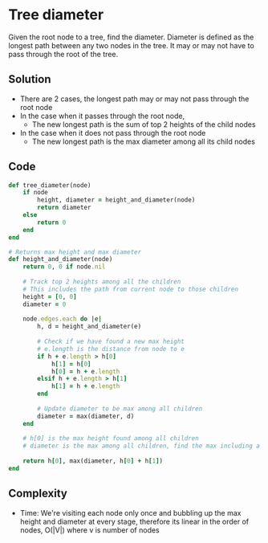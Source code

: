 # Tree diameter
Given the root node to a tree, find the diameter. Diameter is defined as the longest path between any two nodes in the tree. It may or may not have to pass through the root of the tree.

## Solution
- There are 2 cases, the longest path may or may not pass through the root node
- In the case when it passes through the root node,
    - The new longest path is the sum of top 2 heights of the child nodes
- In the case when it does not pass through the root node
    - The new longest path is the max diameter among all its child nodes
    
## Code
```ruby
def tree_diameter(node)
    if node
        height, diameter = height_and_diameter(node)
        return diameter
    else
        return 0
    end
end

# Returns max height and max diameter
def height_and_diameter(node)
    return 0, 0 if node.nil
    
    # Track top 2 heights among all the children
    # This includes the path from current node to those children
    height = [0, 0]
    diameter = 0
    
    node.edges.each do |e|
        h, d = height_and_diameter(e)
        
        # Check if we have found a new max height
        # e.length is the distance from node to e
        if h + e.length > h[0] 
            h[1] = h[0]
            h[0] = h + e.length
        elsif h + e.length > h[1]
            h[1] = h + e.length
        end
        
        # Update diameter to be max among all children
        diameter = max(diameter, d)
    end
    
    # h[0] is the max height found among all children
    # diameter is the max among all children, find the max including a path through current root
    
    return h[0], max(diameter, h[0] + h[1])
end
```

## Complexity
- Time: We're visiting each node only once and bubbling up the max height and diameter at every stage,
  therefore its linear in the order of nodes, O(|V|) where v is number of nodes
